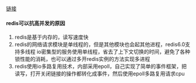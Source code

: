 [链接](https://zhuanlan.zhihu.com/p/58038188)
#### redis可以抗高并发的原因
1. redis是基于内存的，读写速度快
2. redis的网络请求模块是单线程的，但是其他模块也会起其他进程，redis6.0支持多线程
	io密集型的服务使用单线程，省去了上下文切换的时间，避免了各种锁性能的消耗，也可以通过多开redis实例的方法实现多进程
3. redis使用io多路复用技术，内部采用epoll，自己实现了简单的事件框架，把读写，打开关闭链接的操作都转化成事件，然后使用epoll多路复用请求cpu
